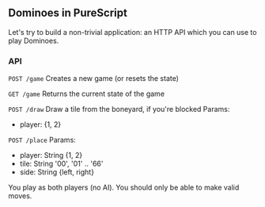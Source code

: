 ## Dominoes in PureScript

Let's try to build a non-trivial application: an HTTP API which you can use to play Dominoes.

### API

`POST /game` Creates a new game (or resets the state)

`GET /game` Returns the current state of the game

`POST /draw` Draw a tile from the boneyard, if you're blocked
Params:
- player: {1, 2}

`POST /place`
Params:
- player: String {1, 2}
- tile: String '00', '01' .. '66'
- side: String {left, right}

You play as both players (no AI). You should only be able to make valid moves.

